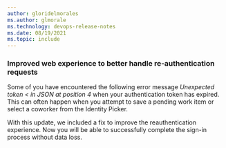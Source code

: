 ```yaml
---
author: gloridelmorales
ms.author: glmorale
ms.technology: devops-release-notes
ms.date: 08/19/2021
ms.topic: include
---
```


### Improved web experience to better handle re-authentication requests

Some of you have encountered the following error message *Unexpected token < in JSON at position 4* when your authentication token has expired. This can often happen when you attempt to save a pending work item or select a coworker from the Identity Picker. 
 
With this update, we included a fix to improve the reauthentication experience. Now you will be able to successfully complete the sign-in process without data loss. 